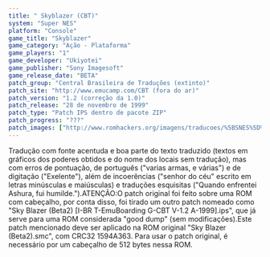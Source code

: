 ```yaml
---
title: " Skyblazer (CBT)"
system: "Super NES"
platform: "Console"
game_title: "Skyblazer"
game_category: "Ação - Plataforma"
game_players: "1"
game_developer: "Ukiyotei"
game_publisher: "Sony Imagesoft"
game_release_date: "BETA"
patch_group: "Central Brasileira de Traduções (extinto)"
patch_site: "http://www.emucamp.com/CBT (fora do ar)"
patch_version: "1.2 (correção da 1.0)"
patch_release: "28 de novembro de 1999"
patch_type: "Patch IPS dentro de pacote ZIP"
patch_progress: "???"
patch_images: ["http://www.romhackers.org/imagens/traducoes/%5BSNES%5D%20Skyblazer%20-%20CBT%20-%201.png","http://www.romhackers.org/imagens/traducoes/%5BSNES%5D%20Skyblazer%20-%20CBT%20-%202.png","http://www.romhackers.org/imagens/traducoes/%5BSNES%5D%20Skyblazer%20-%20CBT%20-%203.png"]
---
```

Tradução com fonte acentuda e boa parte do texto traduzido (textos em gráficos dos poderes obtidos e do nome dos locais sem tradução), mas com erros de pontuação, de português ("varias armas, e várias") e de digitação ("Exelente"), além de incoerências ("senhor do céu" escrito em letras minúsculas e maiúsculas) e traduções esquisitas ("Quando enfrentei Ashura, fui humilde.").ATENÇÃO:O patch original foi feito sobre uma ROM com cabeçalho, por conta disso, foi tirado um outro patch nomeado como "Sky Blazer (Beta2) [I-BR T-EmuBoarding G-CBT V-1.2 A-1999].ips", que já serve para uma ROM considerada "good dump" (sem modificações).Este patch mencionado deve ser aplicado na ROM original "Sky Blazer (Beta2).smc", com CRC32 1594A363. Para usar o patch original, é necessário por um cabeçalho de 512 bytes nessa ROM.